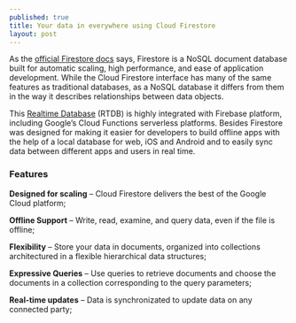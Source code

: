 ```yaml
---
published: true
title: Your data in everywhere using Cloud Firestore
layout: post
---
```


As the [official Firestore docs] says, Firestore is a NoSQL document database built for automatic scaling, high performance, and ease of application development. While the Cloud Firestore interface has many of the same features as traditional databases, as a NoSQL database it differs from them in the way it describes relationships between data objects.

This [Realtime Database] (RTDB) is highly integrated with Firebase platform, including Google’s Cloud Functions serverless platforms. Besides Firestore was designed for making it easier for developers to build offline apps with the help of a local database for web, iOS and Android and to easily sync data between different apps and users in real time.


### Features

**Designed for scaling** – Cloud Firestore delivers the best of the Google Cloud platform;

**Offline Support**  –  Write, read, examine, and query data, even if the file is offline;

**Flexibility**  – Store your data in documents, organized into collections architectured in a flexible hierarchical data structures;

**Expressive Queries** – Use queries to retrieve documents and choose the documents in a collection corresponding to the query parameters;

**Real-time updates** –  Data is synchronizated to update data on any connected party;

[official Firestore docs]: https://cloud.google.com/firestore/docs/
[Realtime Database]: https://firebase.google.com/docs/database/